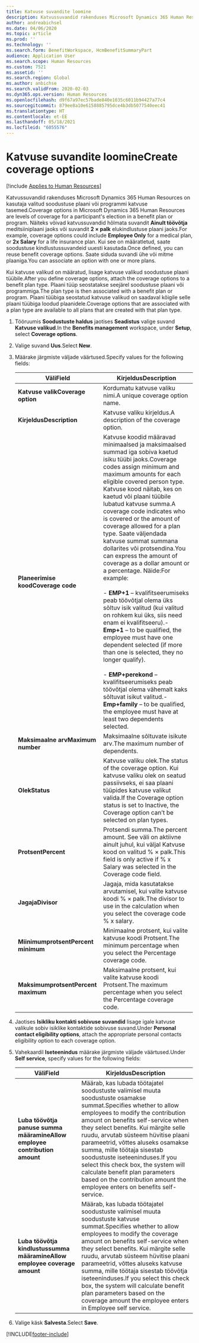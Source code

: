 ```yaml
---
title: Katvuse suvandite loomine
description: Katvussuvandid rakenduses Microsoft Dynamics 365 Human Resources on kasutaja valitud soodustuse plaani või programmi katvuse tasemed.
author: andreabichsel
ms.date: 04/06/2020
ms.topic: article
ms.prod: ''
ms.technology: ''
ms.search.form: BenefitWorkspace, HcmBenefitSummaryPart
audience: Application User
ms.search.scope: Human Resources
ms.custom: 7521
ms.assetid: ''
ms.search.region: Global
ms.author: anbichse
ms.search.validFrom: 2020-02-03
ms.dyn365.ops.version: Human Resources
ms.openlocfilehash: d9f67a97ec57bade840e1035c6011b94427a77c4
ms.sourcegitcommit: 879ee8a10e6158885795dce4b3db5077540eec41
ms.translationtype: HT
ms.contentlocale: et-EE
ms.lasthandoff: 05/18/2021
ms.locfileid: "6055576"
---
```

# <a name="create-coverage-options"></a><span data-ttu-id="bacc9-103">Katvuse suvandite loomine</span><span class="sxs-lookup"><span data-stu-id="bacc9-103">Create coverage options</span></span>

[!include [Applies to Human Resources](../includes/applies-to-hr.md)]

<span data-ttu-id="bacc9-104">Katvussuvandid rakenduses Microsoft Dynamics 365 Human Resources on kasutaja valitud soodustuse plaani või programmi katvuse tasemed.</span><span class="sxs-lookup"><span data-stu-id="bacc9-104">Coverage options in Microsoft Dynamics 365 Human Resources are levels of coverage for a participant's election in a benefit plan or program.</span></span> <span data-ttu-id="bacc9-105">Näiteks võivad katvussuvandid hõlmata suvandit **Ainult töövõtja** meditsiiniplaani jaoks või suvandit **2 × palk** elukindlustuse plaani jaoks.</span><span class="sxs-lookup"><span data-stu-id="bacc9-105">For example, coverage options could include **Employee Only** for a medical plan, or **2x Salary** for a life insurance plan.</span></span> <span data-ttu-id="bacc9-106">Kui see on määratletud, saate soodustuse kindlustussuvandeid uuesti kasutada.</span><span class="sxs-lookup"><span data-stu-id="bacc9-106">Once defined, you can reuse benefit coverage options.</span></span> <span data-ttu-id="bacc9-107">Saate siduda suvandi ühe või mitme plaaniga.</span><span class="sxs-lookup"><span data-stu-id="bacc9-107">You can associate an option with one or more plans.</span></span>

<span data-ttu-id="bacc9-108">Kui katvuse valikud on määratud, lisage katvuse valikud soodustuse plaani tüübile.</span><span class="sxs-lookup"><span data-stu-id="bacc9-108">After you define coverage options, attach the coverage options to a benefit plan type.</span></span> <span data-ttu-id="bacc9-109">Plaani tüüp seostatakse seejärel soodustuse plaani või programmiga.</span><span class="sxs-lookup"><span data-stu-id="bacc9-109">The plan type is then associated with a benefit plan or program.</span></span> <span data-ttu-id="bacc9-110">Plaani tüübiga seostatud katvuse valikud on saadaval kõigile selle plaani tüübiga loodud plaanidele.</span><span class="sxs-lookup"><span data-stu-id="bacc9-110">Coverage options that are associated with a plan type are available to all plans that are created with that plan type.</span></span> 

1. <span data-ttu-id="bacc9-111">Tööruumis **Soodustuste haldus** jaotises **Seadistus** valige suvand **Katvuse valikud**.</span><span class="sxs-lookup"><span data-stu-id="bacc9-111">In the **Benefits management** workspace, under **Setup**, select **Coverage options**.</span></span>

2. <span data-ttu-id="bacc9-112">Valige suvand **Uus**.</span><span class="sxs-lookup"><span data-stu-id="bacc9-112">Select **New**.</span></span>

3. <span data-ttu-id="bacc9-113">Määrake järgmiste väljade väärtused.</span><span class="sxs-lookup"><span data-stu-id="bacc9-113">Specify values for the following fields:</span></span>

   | <span data-ttu-id="bacc9-114">Väli</span><span class="sxs-lookup"><span data-stu-id="bacc9-114">Field</span></span> | <span data-ttu-id="bacc9-115">Kirjeldus</span><span class="sxs-lookup"><span data-stu-id="bacc9-115">Description</span></span> |
   | --- | --- |
   | <span data-ttu-id="bacc9-116">**Katvuse valik**</span><span class="sxs-lookup"><span data-stu-id="bacc9-116">**Coverage option**</span></span> | <span data-ttu-id="bacc9-117">Kordumatu katvuse valiku nimi.</span><span class="sxs-lookup"><span data-stu-id="bacc9-117">A unique coverage option name.</span></span> |
   | <span data-ttu-id="bacc9-118">**Kirjeldus**</span><span class="sxs-lookup"><span data-stu-id="bacc9-118">**Description**</span></span> | <span data-ttu-id="bacc9-119">Katvuse valiku kirjeldus.</span><span class="sxs-lookup"><span data-stu-id="bacc9-119">A description of the coverage option.</span></span> |
   | <span data-ttu-id="bacc9-120">**Planeerimise kood**</span><span class="sxs-lookup"><span data-stu-id="bacc9-120">**Coverage code**</span></span> | <span data-ttu-id="bacc9-121">Katvuse koodid määravad minimaalsed ja maksimaalsed summad iga sobiva kaetud isiku tüübi jaoks.</span><span class="sxs-lookup"><span data-stu-id="bacc9-121">Coverage codes assign minimum and maximum amounts for each eligible covered person type.</span></span> <span data-ttu-id="bacc9-122">Katvuse kood näitab, kes on kaetud või plaani tüübile lubatud katvuse summa.</span><span class="sxs-lookup"><span data-stu-id="bacc9-122">A coverage code indicates who is covered or the amount of coverage allowed for a plan type.</span></span> <span data-ttu-id="bacc9-123">Saate väljendada katvuse summat summana dollarites või protsendina.</span><span class="sxs-lookup"><span data-stu-id="bacc9-123">You can express the amount of coverage as a dollar amount or a percentage.</span></span> <span data-ttu-id="bacc9-124">Näide:</span><span class="sxs-lookup"><span data-stu-id="bacc9-124">For example:</span></span></br></br><span data-ttu-id="bacc9-125">- **EMP+1** – kvalifitseerumiseks peab töövõtjal olema üks sõltuv isik valitud (kui valitud on rohkem kui üks, siis need enam ei kvalifitseeru).</span><span class="sxs-lookup"><span data-stu-id="bacc9-125">- **Emp+1** – to be qualified, the employee must have one dependent selected (if more than one is selected, they no longer qualify).</span></span></br></br><span data-ttu-id="bacc9-126">- **EMP+perekond** – kvalifitseerumiseks peab töövõtjal olema vähemalt kaks sõltuvat isikut valitud.</span><span class="sxs-lookup"><span data-stu-id="bacc9-126">- **Emp+family** – to be qualified, the employee must have at least two dependents selected.</span></span> |
   | <span data-ttu-id="bacc9-127">**Maksimaalne arv**</span><span class="sxs-lookup"><span data-stu-id="bacc9-127">**Maximum number**</span></span> | <span data-ttu-id="bacc9-128">Maksimaalne sõltuvate isikute arv.</span><span class="sxs-lookup"><span data-stu-id="bacc9-128">The maximum number of dependents.</span></span> |
   | <span data-ttu-id="bacc9-129">**Olek**</span><span class="sxs-lookup"><span data-stu-id="bacc9-129">**Status**</span></span> | <span data-ttu-id="bacc9-130">Katvuse valiku olek.</span><span class="sxs-lookup"><span data-stu-id="bacc9-130">The status of the coverage option.</span></span> <span data-ttu-id="bacc9-131">Kui katvuse valiku olek on seatud passiivseks, ei saa plaani tüüpides katvuse valikut valida.</span><span class="sxs-lookup"><span data-stu-id="bacc9-131">If the Coverage option status is set to Inactive, the Coverage option can’t be selected on plan types.</span></span> |
   | <span data-ttu-id="bacc9-132">**Protsent**</span><span class="sxs-lookup"><span data-stu-id="bacc9-132">**Percent**</span></span> | <span data-ttu-id="bacc9-133">Protsendi summa.</span><span class="sxs-lookup"><span data-stu-id="bacc9-133">The percent amount.</span></span> <span data-ttu-id="bacc9-134">See väli on aktiivne ainult juhul, kui väljal Katvuse kood on valitud % × palk.</span><span class="sxs-lookup"><span data-stu-id="bacc9-134">This field is only active if % x Salary was selected in the Coverage code field.</span></span> |
   | <span data-ttu-id="bacc9-135">**Jagaja**</span><span class="sxs-lookup"><span data-stu-id="bacc9-135">**Divisor**</span></span> | <span data-ttu-id="bacc9-136">Jagaja, mida kasutatakse arvutamisel, kui valite katvuse koodi % × palk.</span><span class="sxs-lookup"><span data-stu-id="bacc9-136">The divisor to use in the calculation when you select the coverage code % x salary.</span></span> |
   | <span data-ttu-id="bacc9-137">**Miinimumprotsent**</span><span class="sxs-lookup"><span data-stu-id="bacc9-137">**Percent minimum**</span></span> | <span data-ttu-id="bacc9-138">Minimaalne protsent, kui valite katvuse koodi Protsent.</span><span class="sxs-lookup"><span data-stu-id="bacc9-138">The minimum percentage when you select the Percentage coverage code.</span></span> |
   | <span data-ttu-id="bacc9-139">**Maksimumprotsent**</span><span class="sxs-lookup"><span data-stu-id="bacc9-139">**Percent maximum**</span></span> | <span data-ttu-id="bacc9-140">Maksimaalne protsent, kui valite katvuse koodi Protsent.</span><span class="sxs-lookup"><span data-stu-id="bacc9-140">The maximum percentage when you select the Percentage coverage code.</span></span> |

4. <span data-ttu-id="bacc9-141">Jaotises **Isikliku kontakti sobivuse suvandid** lisage igale katvuse valikule sobiv isiklike kontaktide sobivuse suvand.</span><span class="sxs-lookup"><span data-stu-id="bacc9-141">Under **Personal contact eligibility options**, attach the appropriate personal contacts eligibility option to each coverage option.</span></span>

5. <span data-ttu-id="bacc9-142">Vahekaardil **Iseteenindus** määrake järgmiste väljade väärtused.</span><span class="sxs-lookup"><span data-stu-id="bacc9-142">Under **Self service**, specify values for the following fields:</span></span>

   | <span data-ttu-id="bacc9-143">Väli</span><span class="sxs-lookup"><span data-stu-id="bacc9-143">Field</span></span> | <span data-ttu-id="bacc9-144">Kirjeldus</span><span class="sxs-lookup"><span data-stu-id="bacc9-144">Description</span></span> |
   | --- | --- |
   | <span data-ttu-id="bacc9-145">**Luba töövõtja panuse summa määramine**</span><span class="sxs-lookup"><span data-stu-id="bacc9-145">**Allow employee contribution amount**</span></span> | <span data-ttu-id="bacc9-146">Määrab, kas lubada töötajatel soodustuste valimisel muuta soodustuste osamakse summat.</span><span class="sxs-lookup"><span data-stu-id="bacc9-146">Specifies whether to allow employees to modify the contribution amount on benefits self-service when they select benefits.</span></span> <span data-ttu-id="bacc9-147">Kui märgite selle ruudu, arvutab süsteem hüvitise plaani parameetrid, võttes aluseks osamakse summa, mille töötaja sisestab soodustuste iseteeninduses.</span><span class="sxs-lookup"><span data-stu-id="bacc9-147">If you select this check box, the system will calculate benefit plan parameters based on the contribution amount the employee enters on benefits self-service.</span></span> |
   | <span data-ttu-id="bacc9-148">**Luba töövõtja kindlustussumma määramine**</span><span class="sxs-lookup"><span data-stu-id="bacc9-148">**Allow employee coverage amount**</span></span> | <span data-ttu-id="bacc9-149">Määrab, kas lubada töötajatel soodustuste valimisel muuta soodustuste katvuse summat.</span><span class="sxs-lookup"><span data-stu-id="bacc9-149">Specifies whether to allow employees to modify the coverage amount on benefits self-service when they select benefits.</span></span> <span data-ttu-id="bacc9-150">Kui märgite selle ruudu, arvutab süsteem hüvitise plaani parameetrid, võttes aluseks katvuse summa, mille töötaja sisestab töövõtja iseteeninduses.</span><span class="sxs-lookup"><span data-stu-id="bacc9-150">If you select this check box, the system will calculate benefit plan parameters based on the coverage amount the employee enters in Employee self service.</span></span> |

6. <span data-ttu-id="bacc9-151">Valige käsk **Salvesta**.</span><span class="sxs-lookup"><span data-stu-id="bacc9-151">Select **Save**.</span></span> 


[!INCLUDE[footer-include](../includes/footer-banner.md)]